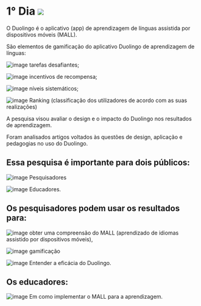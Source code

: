 # 1° Dia ![](https://i.imgur.com/4A1494N.png)


O Duolingo é o aplicativo (app) de aprendizagem de línguas assistida por dispositivos móveis (MALL).

São elementos de gamificação do aplicativo Duolingo de aprendizagem de línguas:

![image](https://github.com/DeiseFreire/duolingo_idiomas_gamificacao/assets/51007898/85bbaf84-9c5e-403a-af07-48f7c729fc4a)
 tarefas desafiantes; 

![image](https://github.com/DeiseFreire/duolingo_idiomas_gamificacao/assets/51007898/c44d48eb-61a4-48eb-9094-927747b5924b)
 incentivos de recompensa;

![image](https://github.com/DeiseFreire/duolingo_idiomas_gamificacao/assets/51007898/dd97f733-cf4d-48e3-9edf-f84489137f47)
 níveis sistemáticos;

![image](https://github.com/DeiseFreire/duolingo_idiomas_gamificacao/assets/51007898/951946f7-b7b0-4da7-818b-7090078752a6)
 Ranking (classificação dos utilizadores de acordo com as suas realizações) 


A pesquisa visou avaliar o design e o impacto do Duolingo nos resultados de aprendizagem.

Foram analisados artigos voltados às questões de design, aplicação e pedagogias no uso do Duolingo.

## Essa pesquisa é importante para dois públicos: 

![image](https://github.com/DeiseFreire/duolingo_idiomas_gamificacao/assets/51007898/ebc24671-7ce8-4ff5-91fa-1a9203fcc2e8)
  Pesquisadores 

![image](https://github.com/DeiseFreire/duolingo_idiomas_gamificacao/assets/51007898/3337d310-41ce-4c0f-8f8e-feeb7940b7f5)
  Educadores. 

## Os pesquisadores podem usar os resultados para: 

![image](https://github.com/DeiseFreire/duolingo_idiomas_gamificacao/assets/51007898/7efa25e3-6aac-4802-9dfb-3d5086feb6fc)
  obter uma compreensão do MALL (aprendizado de idiomas assistido por dispositivos móveis), 

![image](https://github.com/DeiseFreire/duolingo_idiomas_gamificacao/assets/51007898/7be87374-d85d-47cf-9a17-8ce373d23819)
  gamificação 

![image](https://github.com/DeiseFreire/duolingo_idiomas_gamificacao/assets/51007898/4775240e-f106-475c-b6d1-98a361368641)
  Entender a eficácia do Duolingo. 

## Os educadores:  

![image](https://github.com/DeiseFreire/duolingo_idiomas_gamificacao/assets/51007898/febda716-ccb0-42d2-bce4-5fd6df9db0f8)
  Em como implementar o MALL para a aprendizagem.
